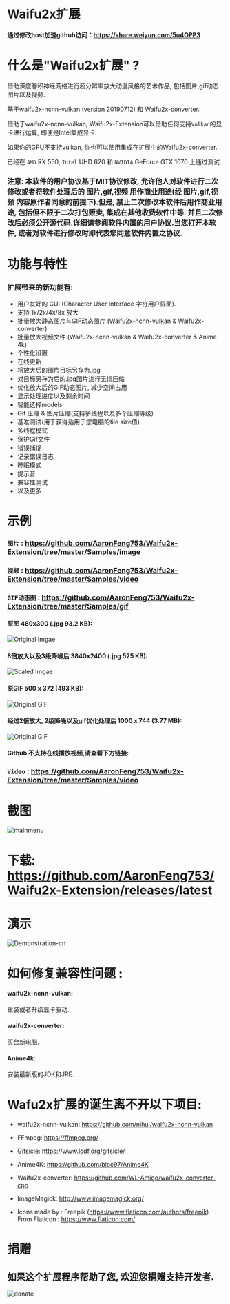 # Waifu2x扩展
#### 通过修改host加速github访问：https://share.weiyun.com/5u4OPP3
# 什么是"Waifu2x扩展" ?
借助深度卷积神经网络进行超分辨率放大动漫风格的艺术作品, 包括图片,gif动态图片以及视频.

基于waifu2x-ncnn-vulkan (version 20190712) 和 Waifu2x-converter.

借助于waifu2x-ncnn-vulkan, Waifu2x-Extension可以借助任何支持`Vulkan`的显卡进行运算, 即便是Intel集成显卡.

如果你的GPU不支持vulkan, 你也可以使用集成在扩展中的Waifu2x-converter.

已经在 `AMD` RX 550, `Intel` UHD 620 和 `NVIDIA` GeForce GTX 1070 上通过测试.

### 注意: 本软件的用户协议基于MIT协议修改, 允许他人对软件进行二次修改或者将软件处理后的 图片,gif,视频 用作商业用途(经 图片,gif,视频 内容原作者同意的前提下).但是, 禁止二次修改本软件后用作商业用途, 包括但不限于二次打包贩卖, 集成在其他收费软件中等. 并且二次修改后必须公开源代码.详细请参阅软件内置的用户协议.当您打开本软件, 或者对软件进行修改时即代表您同意软件内置之协议.

# 功能与特性
### 扩展带来的新功能有:

- 用户友好的 CUI (Character User Interface 字符用户界面).
- 支持 1x/2x/4x/8x 放大
- 批量放大静态图片与GIF动态图片 (Waifu2x-ncnn-vulkan & Waifu2x-converter)
- 批量放大视频文件 (Waifu2x-ncnn-vulkan & Waifu2x-converter & Anime 4k)
- 个性化设置
- 在线更新
- 将放大后的图片目标另存为.jpg
- 对目标另存为后的.jpg图片进行无损压缩
- 优化放大后的GIF动态图片, 减少空间占用
- 显示处理进度以及剩余时间
- 智能选择models
- Gif 压缩 & 图片压缩(支持多线程以及多个压缩等级)
- 基准测试(用于获得适用于您电脑的tile size值)
- 多线程模式
- 保护Gif文件
- 错误捕捉
- 记录错误日志
- 睡眠模式
- 提示音
- 兼容性测试
- 以及更多

# 示例
### **`图片`** : https://github.com/AaronFeng753/Waifu2x-Extension/tree/master/Samples/image

### **`视频`** : https://github.com/AaronFeng753/Waifu2x-Extension/tree/master/Samples/video

### **`GIF动态图`** : https://github.com/AaronFeng753/Waifu2x-Extension/tree/master/Samples/gif

#### 原图 480x300 (.jpg 93.2 KB):
![Original Imgae](/Samples/image/Original_[480x300].jpg)

#### 8倍放大以及3级降噪后 3840x2400 (.jpg 525 KB):
![Scaled Imgae](/Samples/image/Waifu2x_8x_[3840x2400].jpg)

#### 原GIF 500 x 372 (493 KB):
![Original GIF](/Samples/gif/2_original.gif)

#### 经过2倍放大, 2级降噪以及gif优化处理后 1000 x 744 (3.77 MB):
![Original GIF](/Samples/gif/2_waifu2x_compressed.gif)

#### Github 不支持在线播放视频,请查看下方链接:
### **`Video`** : https://github.com/AaronFeng753/Waifu2x-Extension/tree/master/Samples/video

# 截图
![mainmenu](/screenshot/mainmenu-cn.png) 

# 下载: https://github.com/AaronFeng753/Waifu2x-Extension/releases/latest

# 演示
![Demonstration-cn](/screenshot/Demonstration-cn.gif) 

# 如何修复兼容性问题 :
#### waifu2x-ncnn-vulkan:
重装或者升级显卡驱动.
#### waifu2x-converter:
买台新电脑.
#### Anime4k:
安装最新版的JDK和JRE.

# Wafu2x扩展的诞生离不开以下项目:

- waifu2x-ncnn-vulkan: https://github.com/nihui/waifu2x-ncnn-vulkan

- FFmpeg: https://ffmpeg.org/

- Gifsicle: https://www.lcdf.org/gifsicle/

- Anime4K: https://github.com/bloc97/Anime4K

- Waifu2x-converter: https://github.com/WL-Amigo/waifu2x-converter-cpp

- ImageMagick: http://www.imagemagick.org/

- Icons made by : Freepik (https://www.flaticon.com/authors/freepik) From Flaticon : https://www.flaticon.com/


# 捐赠

## 如果这个扩展程序帮助了您, 欢迎您捐赠支持开发者. 

![donate](/donate.jpg)
